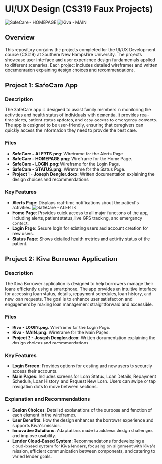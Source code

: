 # UI/UX Design (CS319 Faux Projects)

![SafeCare - HOMEPAGE](https://github.com/JPDengler/UI-UX-Design-CS-319-Faux-Projects-/assets/130941901/1e5f1868-1aa0-42aa-a152-a393a5971430)
![Kiva - MAIN](https://github.com/JPDengler/UI-UX-Design-CS-319-Faux-Projects-/assets/130941901/5342cd04-a46c-4df7-b683-99bca8485863)

## Overview

This repository contains the projects completed for the UI/UX Development course (CS319) at Southern New Hampshire University. The projects showcase user interface and user experience design fundamentals applied to different scenarios. Each project includes detailed wireframes and written documentation explaining design choices and recommendations.

## Project 1: SafeCare App

### Description

The SafeCare app is designed to assist family members in monitoring the activities and health status of individuals with dementia. It provides real-time alerts, patient status updates, and easy access to emergency contacts. The app is designed to be user-friendly, ensuring that caregivers can quickly access the information they need to provide the best care.

### Files

- **SafeCare - ALERTS.png**: Wireframe for the Alerts Page.
- **SafeCare - HOMEPAGE.png**: Wireframe for the Home Page.
- **SafeCare - LOGIN.png**: Wireframe for the Login Page.
- **SafeCare - STATUS.png**: Wireframe for the Status Page.
- **Project 1 - Joseph Dengler.docx**: Written documentation explaining the design choices and recommendations.

### Key Features

- **Alerts Page**: Displays real-time notifications about the patient's activities.
    ![SafeCare - ALERTS](SAFECARE.png)
- **Home Page**: Provides quick access to all major functions of the app, including alerts, patient status, live GPS tracking, and emergency contact.
- **Login Page**: Secure login for existing users and account creation for new users.
- **Status Page**: Shows detailed health metrics and activity status of the patient.

## Project 2: Kiva Borrower Application

### Description

The Kiva Borrower application is designed to help borrowers manage their loans efficiently using a smartphone. The app provides an intuitive interface for accessing loan status, details, repayment schedules, loan history, and new loan requests. The goal is to enhance user satisfaction and engagement by making loan management straightforward and accessible.

### Files

- **Kiva - LOGIN.png**: Wireframe for the Login Page.
- **Kiva - MAIN.png**: Wireframe for the Main Pages.
- **Project 2 - Joseph Dengler.docx**: Written documentation explaining the design choices and recommendations.

### Key Features

- **Login Screen**: Provides options for existing and new users to securely access their accounts.
- **Main Pages**: Includes screens for Loan Status, Loan Details, Repayment Schedule, Loan History, and Request New Loan. Users can swipe or tap navigation dots to move between sections.
  
### Explanation and Recommendations

- **Design Choices**: Detailed explanations of the purpose and function of each element in the wireframes.
- **User Benefits**: How the design enhances the borrower experience and supports Kiva's mission.
- **Innovative Solutions**: Adaptations made to address design challenges and improve usability.
- **Lender Cloud-Based System**: Recommendations for developing a cloud-based system for Kiva lenders, focusing on alignment with Kiva's mission, efficient communication between components, and catering to varied lender goals.
